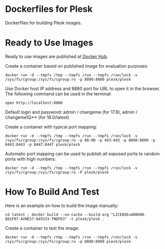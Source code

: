 # Dockerfiles for Plesk

Dockerfiles for building Plesk images.

# Ready to Use Images

Ready to use images are published at [Docker Hub](https://hub.docker.com/r/plesk/plesk/).

Create a container based on published image for evaluation purposes:

    docker run -d --tmpfs /tmp --tmpfs /run --tmpfs /run/lock -v /sys/fs/cgroup:/sys/fs/cgroup:ro -p 8880:8880 plesk/plesk

Use Docker host IP address and 8880 port for URL to open it in the browser. The following command can be used in the terminal:

    open http://localhost:8880

Default login and password: admin / changeme (for 17.8), admin / changeme1Q** (for 18.0/latest)

Create a container with typical port mapping:

    docker run -d --tmpfs /tmp --tmpfs /run --tmpfs /run/lock -v /sys/fs/cgroup:/sys/fs/cgroup:ro -p 80:80 -p 443:443 -p 8880:8880 -p 8443:8443 -p 8447:8447 plesk/plesk

Automatic port mapping can be used to publish all exposed ports to random ports with high numbers:

    docker run -d --tmpfs /tmp --tmpfs /run --tmpfs /run/lock -v /sys/fs/cgroup:/sys/fs/cgroup:ro -P plesk/plesk

# How To Build And Test

Here is an example on how to build the image manually:

    cd latest ; docker build --no-cache --build-arg "LICENSE=A00K00-Q01F07-AVNE57-845S33-TNDF63" -t plesk/plesk .

Create a container to test the image:

    docker run -d --tmpfs /tmp --tmpfs /run --tmpfs /run/lock -v /sys/fs/cgroup:/sys/fs/cgroup:ro -p 8880:8880 plesk/plesk
